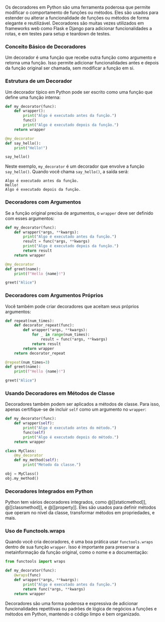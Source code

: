 Os decoradores em Python são uma ferramenta poderosa que permite modificar o comportamento de funções ou métodos. Eles são usados para estender ou alterar a funcionalidade de funções ou métodos de forma elegante e reutilizável. Decoradores são muitas vezes utilizados em frameworks web como Flask e Django para adicionar funcionalidades a rotas, e em testes para setup e teardown de testes.

### Conceito Básico de Decoradores

Um decorador é uma função que recebe outra função como argumento e retorna uma função. Isso permite adicionar funcionalidades antes e depois da função original ser chamada, sem modificar a função em si.

### Estrutura de um Decorador

Um decorador típico em Python pode ser escrito como uma função que define uma função interna:

```python
def my_decorator(func):
    def wrapper():
        print("Algo é executado antes da função.")
        func()
        print("Algo é executado depois da função.")
    return wrapper

@my_decorator
def say_hello():
    print("Hello!")

say_hello()

```

Neste exemplo, `my_decorator` é um decorador que envolve a função `say_hello()`. Quando você chama `say_hello()`, a saída será:

```
Algo é executado antes da função.
Hello!
Algo é executado depois da função.

```

### Decoradores com Argumentos

Se a função original precisa de argumentos, o `wrapper` deve ser definido com esses argumentos:

```python
def my_decorator(func):
    def wrapper(*args, **kwargs):
        print("Algo é executado antes da função.")
        result = func(*args, **kwargs)
        print("Algo é executado depois da função.")
        return result
    return wrapper

@my_decorator
def greet(name):
    print(f"Hello {name}!")

greet("Alice")

```

### Decoradores com Argumentos Próprios

Você também pode criar decoradores que aceitam seus próprios argumentos:

```python
def repeat(num_times):
    def decorator_repeat(func):
        def wrapper(*args, **kwargs):
            for _ in range(num_times):
                result = func(*args, **kwargs)
            return result
        return wrapper
    return decorator_repeat

@repeat(num_times=3)
def greet(name):
    print(f"Hello {name}!")

greet("Alice")

```

### Usando Decoradores em Métodos de Classe

Decoradores também podem ser aplicados a métodos de classe. Para isso, apenas certifique-se de incluir `self` como um argumento no `wrapper`:

```python
def my_decorator(func):
    def wrapper(self):
        print("Algo é executado antes do método.")
        func(self)
        print("Algo é executado depois do método.")
    return wrapper

class MyClass:
    @my_decorator
    def my_method(self):
        print("Método da classe.")

obj = MyClass()
obj.my_method()

```

### Decoradores Integrados em Python

Python tem vários decoradores integrados, como @[[staticmethod]], @[[classmethod]], e @[[property]]. Eles são usados para definir métodos que operam no nível da classe, transformar métodos em propriedades, e mais.

### Uso de Functools.wraps

Quando você cria decoradores, é uma boa prática usar `functools.wraps` dentro de sua função `wrapper`. Isso é importante para preservar a metainformação da função original, como o nome e a documentação:

```python
from functools import wraps

def my_decorator(func):
    @wraps(func)
    def wrapper(*args, **kwargs):
        print("Algo é executado antes da função.")
        return func(*args, **kwargs)
    return wrapper

```

Decoradores são uma forma poderosa e expressiva de adicionar funcionalidades repetitivas ou padrões de lógica de negócios a funções e métodos em Python, mantendo o código limpo e bem organizado.